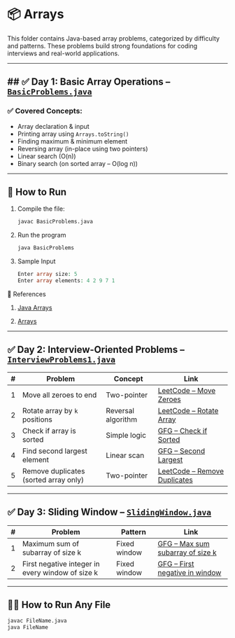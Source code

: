 # 📦 Arrays 

This folder contains Java-based array problems, categorized by difficulty and patterns. These problems build strong foundations for coding interviews and real-world applications.

---

## ## ✅ Day 1: Basic Array Operations – [`BasicProblems.java`](./BasicProblems.java)

### ✅ Covered Concepts:

- Array declaration & input
- Printing array using `Arrays.toString()`
- Finding maximum & minimum element
- Reversing array (in-place using two pointers)
- Linear search (O(n))
- Binary search (on sorted array – O(log n))

---

## 📌 How to Run

1. Compile the file:
   ```bash
   javac BasicProblems.java
2. Run the program
   ```bash
   java BasicProblems
3. Sample Input
   ```php
   Enter array size: 5
   Enter array elements: 4 2 9 7 1

📎 References
  1. [Java Arrays](https://docs.oracle.com/javase/tutorial/java/nutsandbolts/arrays.html)

  2. [Arrays](https://www.geeksforgeeks.org/array-data-structure-guide/)

 ---

## ✅ Day 2: Interview-Oriented Problems – [`InterviewProblems1.java`](./InterviewProblems1.java)

| # | Problem                               | Concept             | Link                                                                 |
|---|----------------------------------------|---------------------|----------------------------------------------------------------------|
| 1 | Move all zeroes to end                | Two-pointer         | [LeetCode – Move Zeroes](https://leetcode.com/problems/move-zeroes/) |
| 2 | Rotate array by `k` positions         | Reversal algorithm  | [LeetCode – Rotate Array](https://leetcode.com/problems/rotate-array/) |
| 3 | Check if array is sorted              | Simple logic        | [GFG – Check if Sorted](https://www.geeksforgeeks.org/program-check-array-sorted-not/) |
| 4 | Find second largest element           | Linear scan         | [GFG – Second Largest](https://www.geeksforgeeks.org/find-second-largest-element-array/) |
| 5 | Remove duplicates (sorted array only) | Two-pointer         | [LeetCode – Remove Duplicates](https://leetcode.com/problems/remove-duplicates-from-sorted-array/) |

---

## ✅ Day 3: Sliding Window – [`SlidingWindow.java`](./SlidingWindow.java)

| # | Problem                                          | Pattern        | Link                                                                                       |
|---|--------------------------------------------------|----------------|--------------------------------------------------------------------------------------------|
| 1 | Maximum sum of subarray of size k                | Fixed window   | [GFG – Max sum subarray of size k](https://www.geeksforgeeks.org/window-sliding-technique/) |
| 2 | First negative integer in every window of size k | Fixed window   | [GFG – First negative in window](https://www.geeksforgeeks.org/first-negative-integer-every-window-size-k/) |

---

## 🏃‍♂️ How to Run Any File

```bash
javac FileName.java
java FileName

